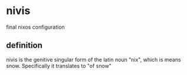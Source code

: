 # nivis
final nixos configuration

## definition

nivis is the genitive  singular form of the latin noun "nix", which is means snow. Specifically it translates to "of snow"
